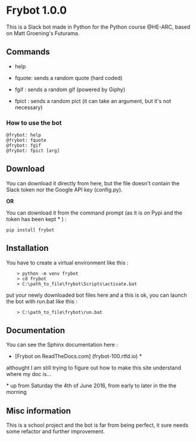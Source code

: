 # Frybot 1.0.0

This is a Slack bot made in Python for the Python course @HE-ARC, based on Matt Groening's Futurama.

## Commands 

  - help 
  
  - fquote: sends a random quote (hard coded)

  - fgif  : sends a random gif (powered by Giphy)

  - fpict : sends a random pict (it can take an argument, but it's not necessary)
  
### How to use the bot

```
@frybot: help
@frybot: fquote
@frybot: fgif
@frybot: fpict [arg]
```

## Download

You can download it directly from here, but the file doesn't contain the Slack token nor the Google API key (config.py).

__OR__

You can download it from the command prompt (as it is on Pypi and the token has been kept \* ) :
```
pip install frybot
```
## Installation

You have to create a virtual environment like this : 
```
	> python -m venv frybot
	> cd frybot
	> C:\path_to_file\frybot\Scripts\activate.bat
```

put your newly downloaded bot files here and a this is ok, you can launch the bot with run.bat like this :
```
	> C:\path_to_file\frybot\run.bat
```

## Documentation

You can see the Sphinx documentation here : 

- [Frybot on ReadTheDocs.com] (frybot-100.rtfd.io) \*

althought I am still trying to figure out how to make this site understand where my doc is...

\* up from Saturday the 4th of June 2016, from early to later in the the morning

## Misc information

This is a school project and the bot is far from being perfect, it sure needs some refactor and further improvement.
